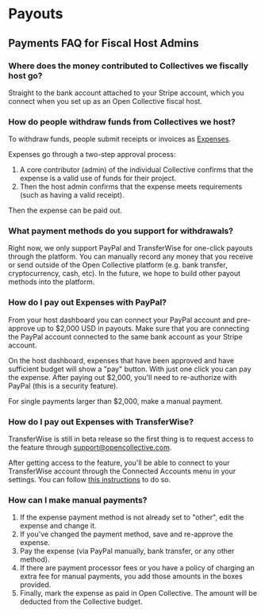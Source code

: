 # Payouts

## Payments FAQ for Fiscal Host Admins

### Where does the money contributed to Collectives we fiscally host go?

Straight to the bank account attached to your Stripe account, which you connect when you set up as an Open Collective fiscal host.

### How do people withdraw funds from Collectives we host?

To withdraw funds, people submit receipts or invoices as [Expenses](../expenses-and-getting-paid/expenses.md).

Expenses go through a two-step approval process:

1. A core contributor \(admin\) of the individual Collective confirms that the expense is a valid use of funds for their project. 
2. Then the host admin confirms that the expense meets requirements \(such as having a valid receipt\).

Then the expense can be paid out.

### What payment methods do you support for withdrawals?

Right now, we only support PayPal and TransferWise for one-click payouts through the platform. You can manually record any money that you receive or send outside of the Open Collective platform \(e.g. bank transfer, cryptocurrency, cash, etc\). In the future, we hope to build other payout methods into the platform.

### How do I pay out Expenses with PayPal?

From your host dashboard you can connect your PayPal account and pre-approve up to $2,000 USD in payouts. Make sure that you are connecting the PayPal account connected to the same bank account as your Stripe account.

On the host dashboard, expenses that have been approved and have sufficient budget will show a "pay" button. With just one click you can pay the expense. After paying out $2,000, you'll need to re-authorize with PayPal \(this is a security feature\).

For single payments larger than $2,000, make a manual payment.

### How do I pay out Expenses with TransferWise?

TransferWise is still in beta release so the first thing is to request access to the feature through support@opencollective.com.

After getting access to the feature, you'll be able to connect to your TransferWise account through the Connected Accounts menu in your settings. You can follow [this instructions](./connecting-transferwise.md) to do so.

### How can I make manual payments?

1. If the expense payment method is not already set to "other", edit the expense and change it. 
2. If you've changed the payment method, save and re-approve the expense.
3. Pay the expense \(via PayPal manually, bank transfer, or any other method\).
4. If there are payment processor fees or you have a policy of charging an extra fee for manual payments, you add those amounts in the boxes provided.
5. Finally, mark the expense as paid in Open Collective. The amount will be deducted from the Collective budget.

